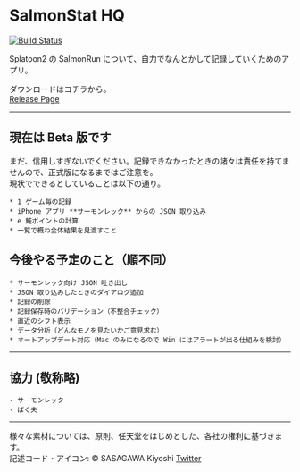 # SalmonStat HQ

[![Build Status](https://travis-ci.org/sasagar/salmonstatHQ.svg?branch=master)](https://travis-ci.org/sasagar/salmonstatHQ)

Splatoon2 の SalmonRun について、自力でなんとかして記録していくためのアプリ。

ダウンロードはコチラから。  
[Release Page](https://github.com/sasagar/salmonstatHQ/releases/)

---

## 現在は Beta 版です

まだ、信用しすぎないでください。記録できなかったときの諸々は責任を持てませんので、正式版になるまではご注意を。  
現状でできるとしていることは以下の通り。

    * 1 ゲーム毎の記録
    * iPhone アプリ **サーモンレック** からの JSON 取り込み
    * e 鮭ポイントの計算
    * 一覧で概ね全体結果を見渡すこと

## 今後やる予定のこと（順不同）

    * サーモンレック向け JSON 吐き出し
    * JSON 取り込みしたときのダイアログ追加
    * 記録の削除
    * 記録保存時のバリデーション（不整合チェック）
    * 直近のシフト表示
    * データ分析（どんなモノを見たいかご意見求む）
    * オートアップデート対応（Mac のみになるので Win にはアラートが出る仕組みを検討）

---

## 協力 (敬称略)

    - サーモンレック
    - ばぐ夫

---

様々な素材については、原則、任天堂をはじめとした、各社の権利に基づきます。  
記述コード・アイコン: © SASAGAWA Kiyoshi [Twitter](https://twitter.com/sasagawaki)
